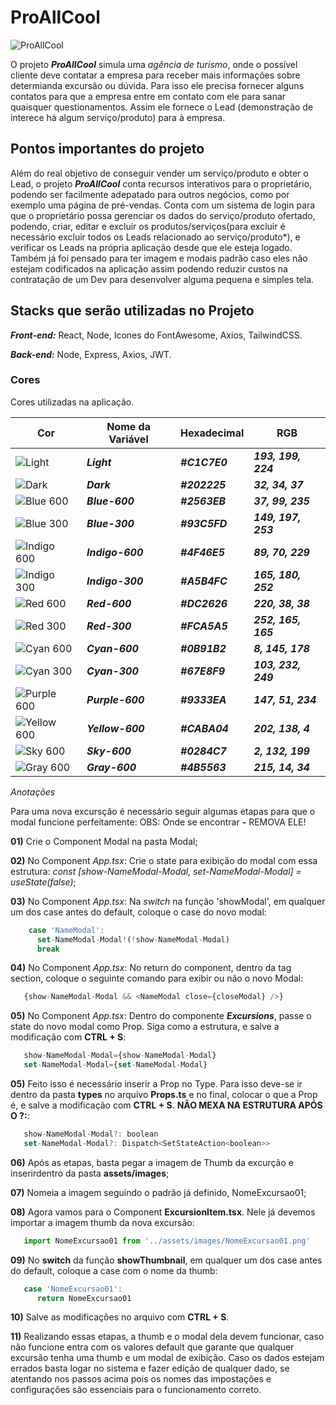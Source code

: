# ProAllCool
![ProAllCool](https://i.imgur.com/t0nRtf6.png)


O projeto ***ProAllCool*** simula uma *agência de turismo*, onde o possível cliente deve contatar a empresa para receber mais informações sobre determianda excursão ou dúvida. Para isso ele precisa fornecer alguns contatos para que a empresa entre em contato com ele para sanar quaisquer questionamentos. Assim ele fornece o Lead (demonstração de interece há algum serviço/produto) para à empresa.

## Pontos importantes do projeto
Além do real objetivo de conseguir vender um serviço/produto e obter o Lead, o projeto ***ProAllCool*** conta recursos interativos para o proprietário, podendo ser facilmente adepatado para outros negócios, como por exemplo uma página de pré-vendas. Conta com um sistema de login para que o proprietário possa gerenciar os dados do serviço/produto ofertado, podendo, criar, editar e excluir os produtos/serviços(para excluir é necessário excluir todos os Leads relacionado ao serviço/produto*), e verificar os Leads na própria aplicação desde que ele esteja logado. Também já foi pensado para ter imagem e modais padrão caso eles não estejam codificados na aplicação assim podendo reduzir custos na contratação de um Dev para desenvolver alguma pequena e simples tela.

## Stacks que serão utilizadas no Projeto

***Front-end:*** React, Node, Icones do FontAwesome, Axios, TailwindCSS.

***Back-end:*** Node, Express, Axios, JWT.

### Cores
Cores utilizadas na aplicação.

**Cor** | **Nome da Variável** | **Hexadecimal** | **RGB**
------- | ------- | ---------- | --------------- | 
![Light](https://i.imgur.com/uvDmOHb.png) | ***Light*** | ***#C1C7E0*** | ***193, 199, 224***
![Dark](https://i.imgur.com/1XdDtLz.png) | ***Dark*** | ***#202225*** | ***32, 34, 37***
![Blue 600](https://i.imgur.com/EftzF14.png) | ***Blue-600*** | ***#2563EB*** | ***37, 99, 235***
![Blue 300](https://i.imgur.com/vhDa1AV.png) | ***Blue-300*** | ***#93C5FD*** | ***149, 197, 253***
![Indigo 600](https://i.imgur.com/hAmPm6C.png) | ***Indigo-600*** | ***#4F46E5*** | ***89, 70, 229***
![Indigo 300](https://i.imgur.com/R9InKzA.png) | ***Indigo-300*** | ***#A5B4FC*** | ***165, 180, 252***
![Red 600](https://i.imgur.com/sLYq2xA.png) | ***Red-600*** | ***#DC2626*** | ***220, 38, 38***
![Red 300](https://i.imgur.com/QdZVfkT.png) | ***Red-300*** | ***#FCA5A5*** | ***252, 165, 165***
![Cyan 600](https://i.imgur.com/Jzuy4hA.png) | ***Cyan-600*** | ***#0B91B2*** | ***8, 145, 178***
![Cyan 300](https://i.imgur.com/5a8vqNE.png) | ***Cyan-300*** | ***#67E8F9*** | ***103, 232, 249***
![Purple 600](https://i.imgur.com/QLwnOFx.png) | ***Purple-600*** | ***#9333EA*** | ***147, 51, 234***
![Yellow 600](https://i.imgur.com/nlVYXh8.png) | ***Yellow-600*** | ***#CABA04*** | ***202, 138, 4***
![Sky 600](https://i.imgur.com/YBNn2kK.png) | ***Sky-600*** | ***#0284C7*** | ***2, 132, 199***
![Gray 600](https://i.imgur.com/OJNe1oZ.png) | ***Gray-600*** | ***#4B5563*** | ***215, 14, 34***

*Anotações*

Para uma nova excursção é necessário seguir algumas etapas para que o modal funcione perfeitamente:
OBS: Onde se encontrar **-** REMOVA ELE!

**01)** Crie o Component Modal na pasta Modal;

**02)** No Component *App.tsx*: Crie o state para exibição do modal com essa estrutura: *const [show-NameModal-Modal, set-NameModal-Modal] = useState(false)*;

**03)** No Component *App.tsx*: Na *switch* na função 'showModal', em qualquer um dos case antes do default, coloque o case do novo modal:
``` js
    case 'NameModal':
      set-NameModal-Modal!(!show-NameModal-Modal)
      break
```

**04)**  No Component *App.tsx*: No return do component, dentro da tag section, coloque o seguinte comando para exibir ou não o novo Modal:
``` js 
   {show-NameModal-Modal && <NameModal close={closeModal} />}
```
**05)** No Component *App.tsx*: Dentro do componente ***Excursions***, passe o state do novo modal como Prop. Siga como a estrutura, e salve a modificação com **CTRL + S**:
``` js
   show-NameModal-Modal={show-NameModal-Modal}
   set-NameModal-Modal={set-NameModal-Modal}
```  

**05)** Feito isso é necessário inserir a Prop no Type. Para isso deve-se ir dentro da pasta **types** no arquivo **Props.ts** e no final, colocar o que a Prop é, e salve a modificação com **CTRL + S**. **NÃO MEXA NA ESTRUTURA APÓS O ?:**:
``` js    
   show-NameModal-Modal?: boolean
   set-NameModal-Modal?: Dispatch<SetStateAction<boolean>>
```

**06)** Após as etapas, basta pegar a imagem de Thumb da excurção e inserirdentro da pasta **assets/images**;

**07)** Nomeia a imagem seguindo o padrão já definido, NomeExcursao01;

**08)** Agora vamos para o Component **ExcursionItem.tsx**. Nele já devemos importar a imagem thumb da nova excursão:

``` js
   import NomeExcursao01 from '../assets/images/NomeExcursao01.png'
```

**09)** No **switch** da função **showThumbnail**, em qualquer um dos case antes do default, coloque a case com o nome da thumb:

``` js
   case 'NomeExcursao01': 
      return NomeExcursao01
```
**10)** Salve as modificações no arquivo com **CTRL + S**.

**11)** Realizando essas etapas, a thumb e o modal dela devem funcionar, caso não funcione entra com os valores default que garante que qualquer excursão tenha uma thumb e um modal de exibição. Caso os dados estejam errados basta logar no sistema e fazer edição de qualquer dado, se atentando nos passos acima pois os nomes das impostações e configurações são essenciais para o funcionamento correto.
